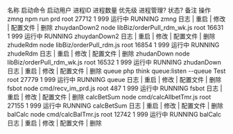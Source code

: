 名称 	启动命令 	启动用户 	进程ID 	进程数量 	优先级 	进程管理? 	状态? 	备注 	操作
zmng		npm run prd		root		27712		1		999		运行中 	RUNNING		zmng		日志 | 重启 | 修改 | 配置文件 | 删除
zhuydanDown2		node libBiz/orderPull_rdm_wk.js		root		16631		1		999		运行中 	RUNNING		zhuydanDown2		日志 | 重启 | 修改 | 配置文件 | 删除
zhudeRdm		node libBiz/orderPull_rdm.js		root		16854		1		999		运行中 	RUNNING		zhudeRdm		日志 | 重启 | 修改 | 配置文件 | 删除
zhudanDown		node libBiz/orderPull_rdm_wk.js		root		16532		1		999		运行中 	RUNNING		zhudanDown		日志 | 重启 | 修改 | 配置文件 | 删除
queue		php think queue:listen --queue Test		root		27779		1		999		运行中 	RUNNING		queue		日志 | 重启 | 修改 | 配置文件 | 删除
fsbot		node cmd/recv_im_prd.js		root		487		1		999		运行中 	RUNNING		fsbot		日志 | 重启 | 修改 | 配置文件 | 删除
calcBetSum		node cmd/calcAllbetTmr.js		root		27155		1		999		运行中 	RUNNING		calcBetSum		日志 | 重启 | 修改 | 配置文件 | 删除
balCalc		node cmd/calcBalTmr.js		root		12742		1		999		运行中 	RUNNING		balCalc		日志 | 重启 | 修改 | 配置文件 | 删除